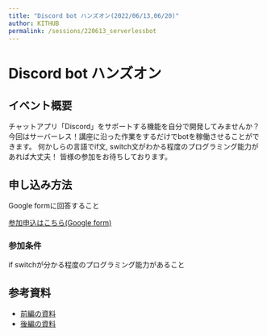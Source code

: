 ```yaml
---
title: "Discord bot ハンズオン(2022/06/13,06/20)"
author: KITHUB
permalink: /sessions/220613_serverlessbot
---
```

# Discord bot ハンズオン


## イベント概要

チャットアプリ「Discord」をサポートする機能を自分で開発してみませんか？
今回はサーバーレス！講座に沿った作業をするだけでbotを稼働させることができます。
何かしらの言語でif文, switch文がわかる程度のプログラミング能力があれば大丈夫！
皆様の参加をお待ちしております。

## 申し込み方法

Google formに回答すること

[参加申込はこちら(Google form)](https://forms.gle/UGDLdKGEfbeDgKKK7)

### 参加条件

if switchが分かる程度のプログラミング能力があること


## 参考資料

- [前編の資料](https://drive.google.com/file/d/1qRsJX1--IspFxdxyob4g_2_2v2bc1zna/view?usp=sharing)
- [後編の資料](https://drive.google.com/file/d/1G5Cgtwp6yYC9zV18HQ2CG7nZ1NmP6yZb/view?usp=sharing)

